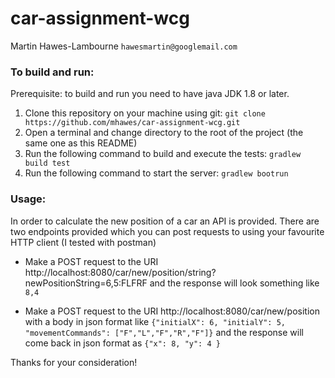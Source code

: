 # car-assignment-wcg

Martin Hawes-Lambourne `hawesmartin@googlemail.com`

### To build and run:

Prerequisite: to build and run you need to have java JDK 1.8 or later. 

1. Clone this repository on your machine using git: `git clone https://github.com/mhawes/car-assignment-wcg.git`
2. Open a terminal and change directory to the root of the project (the same one as this README)
3. Run the following command to build and execute the tests: `gradlew build test`
4. Run the following command to start the server: `gradlew bootrun`

### Usage:

In order to calculate the new position of a car an API is provided. 
There are two endpoints provided which you can post requests to using your favourite HTTP client (I tested with postman)

- Make a POST request to the URI http://localhost:8080/car/new/position/string?newPositionString=6,5:FLFRF and the response will look something like `8,4`

- Make a POST request to the URI http://localhost:8080/car/new/position with a body in json format like `{"initialX": 6, "initialY": 5, "movementCommands": ["F","L","F","R","F"]}` and the response will come back in json format as `{"x": 8, "y": 4 }`

Thanks for your consideration!
